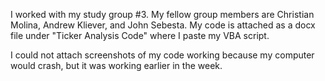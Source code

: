 I worked with my study group #3. My fellow group members are Christian Molina, Andrew Kliever, and John Sebesta.
My code is attached as a docx file under "Ticker Analysis Code" where I paste my VBA script.

I could not attach screenshots of my code working because my computer would crash, but it was working earlier in the week.
